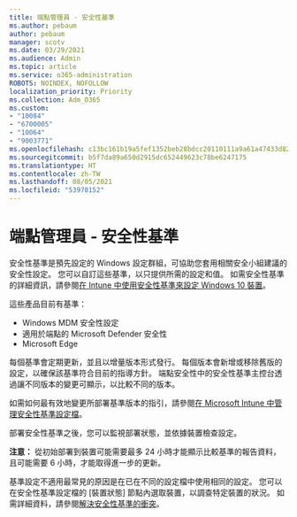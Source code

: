 ```yaml
---
title: 端點管理員 - 安全性基準
ms.author: pebaum
author: pebaum
manager: scotv
ms.date: 03/29/2021
ms.audience: Admin
ms.topic: article
ms.service: o365-administration
ROBOTS: NOINDEX, NOFOLLOW
localization_priority: Priority
ms.collection: Adm_O365
ms.custom:
- "10084"
- "6700005"
- "10064"
- "9003771"
ms.openlocfilehash: c13bc161b19a5fef1352beb28bdcc20110111a9a61a47433d82e1e69aff7f88d
ms.sourcegitcommit: b5f7da89a650d2915dc652449623c78be6247175
ms.translationtype: HT
ms.contentlocale: zh-TW
ms.lasthandoff: 08/05/2021
ms.locfileid: "53978152"
---
```

# <a name="endpoint-manager---security-baselines"></a>端點管理員 - 安全性基準

安全性基準是預先設定的 Windows 設定群組，可協助您套用相關安全小組建議的安全性設定。 您可以自訂這些基準，以只提供所需的設定和值。 如需安全性基準的詳細資訊，請參閱[在 Intune 中使用安全性基準來設定 Windows 10 裝置](https://docs.microsoft.com/mem/intune/protect/security-baselines)。

這些產品目前有基準：

- Windows MDM 安全性設定
- 適用於端點的 Microsoft Defender 安全性
- Microsoft Edge

每個基準會定期更新，並且以增量版本形式發行。 每個版本會新增或移除舊版的設定，以確保該基準符合目前的指導方針。 端點安全性中的安全性基準主控台透過讓不同版本的變更可顯示，以比較不同的版本。

如需如何最有效地變更所部署基準版本的指引，請參閱[在 Microsoft Intune 中管理安全性基準設定檔](https://docs.microsoft.com/mem/intune/protect/security-baselines-configure)。

部署安全性基準之後，您可以監視部署狀態，並依據裝置檢查設定。

**注意：** 從初始部署到裝置可能需要最多 24 小時才能顯示比較基準的報告資料，且可能需要 6 小時，才能取得進一步的更新。 

基準設定不適用最常見的原因是在已在不同的設定檔中使用相同的設定。 您可以在安全性基準設定檔的 [裝置狀態] 節點內選取裝置，以調查特定裝置的狀況。 如需詳細資料，請參閱[解決安全性基準的衝突](https://docs.microsoft.com/mem/intune/protect/security-baselines-monitor#resolve-conflicts-for-security-baselines)。